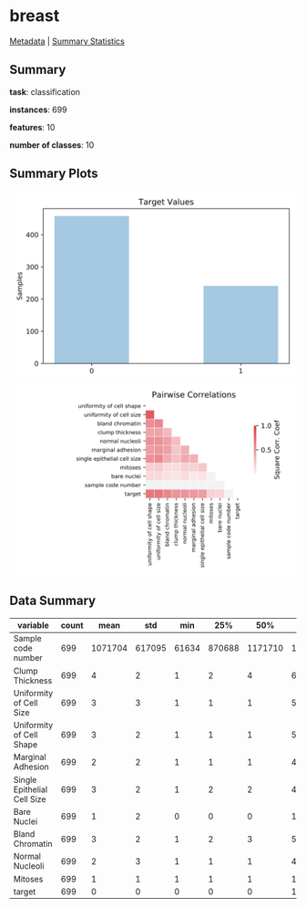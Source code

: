 # breast

[Metadata](metadata.yaml) | [Summary Statistics](summary_stats.csv)

## Summary

**task**: classification

**instances**: 699

**features**: 10

**number of classes**: 10

## Summary Plots

![Labels](label.svg)
![Corr](corr.svg)

## Data Summary

|	variable	|	count	|	mean	|	std	|	min	|	25%	|	50%	|	75%	|	max|
| --- | --- | --- | --- | --- | --- | --- | --- | --- |
|	Sample code number	|	699	|	1071704	|	617095	|	61634	|	870688	|	1171710	|	1238298	|	13454352
|	Clump Thickness	|	699	|	4	|	2	|	1	|	2	|	4	|	6	|	10
|	Uniformity of Cell Size	|	699	|	3	|	3	|	1	|	1	|	1	|	5	|	10
|	Uniformity of Cell Shape	|	699	|	3	|	2	|	1	|	1	|	1	|	5	|	10
|	Marginal Adhesion	|	699	|	2	|	2	|	1	|	1	|	1	|	4	|	10
|	Single Epithelial Cell Size	|	699	|	3	|	2	|	1	|	2	|	2	|	4	|	10
|	Bare Nuclei	|	699	|	1	|	2	|	0	|	0	|	0	|	1	|	10
|	Bland Chromatin	|	699	|	3	|	2	|	1	|	2	|	3	|	5	|	10
|	Normal Nucleoli	|	699	|	2	|	3	|	1	|	1	|	1	|	4	|	10
|	Mitoses	|	699	|	1	|	1	|	1	|	1	|	1	|	1	|	10
|	target	|	699	|	0	|	0	|	0	|	0	|	0	|	1	|	1
